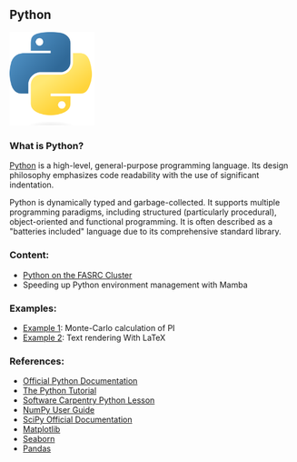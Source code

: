 ## Python
<img src="Images/python-logo.png" alt="Python-logo" width="150"/>

### What is Python?

[Python](https://www.python.org/) is a high-level, general-purpose programming language. Its design philosophy emphasizes code readability with the use of significant indentation.

Python is dynamically typed and garbage-collected. It supports multiple programming paradigms, including structured (particularly procedural), object-oriented and functional programming. It is often described as a "batteries included" language due to its comprehensive standard library.

### Content:

* [Python on the FASRC Cluster](./Python_FASRC.md)
* Speeding up Python environment management with Mamba

### Examples:
* [Example 1](Example1/): Monte-Carlo calculation of PI
* [Example 2](Example2/): Text rendering With LaTeX

### References:

* [Official Python Documentation](https://docs.python.org/3/)
* [The Python Tutorial](https://docs.python.org/3/tutorial/index.html)
* [Software Carpentry Python Lesson](https://swcarpentry.github.io/python-novice-inflammation/index.html)
* [NumPy User Guide](https://numpy.org/doc/stable/user/index.html#user)
* [SciPy Official Documentation](https://docs.scipy.org/doc/scipy/index.html)
* [Matplotlib](https://matplotlib.org/)
* [Seaborn](https://seaborn.pydata.org/)
* [Pandas](https://pandas.pydata.org/)

